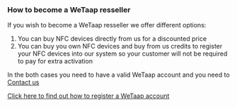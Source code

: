 ### **How to become a WeTaap resseller** <a name="become-a-resseller"></a>

If you wish to become a WeTaap resseller we offer different options:

1. You can buy NFC devices directly from us for a discounted price
2. You can buy you own NFC devices and buy from us credits to register your NFC devices into our system so your customer will not be required to pay for extra activation

In the both cases you need to have a valid WeTaap account and you need to [Contact us](../contact-us.md)

[Click here to find out how to register a WeTaap account](../tutorials/how-to-register.md)